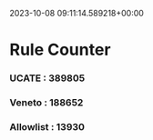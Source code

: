 2023-10-08 09:11:14.589218+00:00
# Rule Counter 
 ### UCATE : 389805

 ### Veneto : 188652

 ### Allowlist : 13930